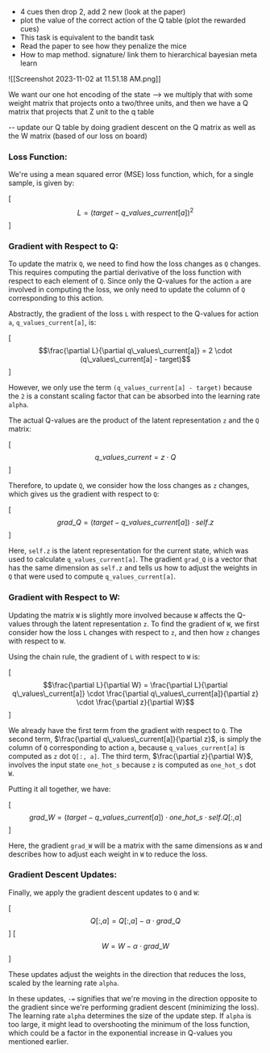 - 4 cues then drop 2, add 2 new (look at the paper)
- plot the value of the correct action of the Q table (plot the rewarded cues)
- This task is equivalent to the bandit task
- Read the paper to see how they penalize the mice
- How to map method. signature/ link them to hierarchical bayesian meta learn

![[Screenshot 2023-11-02 at 11.51.18 AM.png]]

We want our one hot encoding of the state --> we multiply that with some weight matrix that projects onto a two/three units, and then we have a Q matrix that projects that Z unit to the q table

-- update our Q table by doing gradient descent on the Q matrix as well as the W matrix (based of our loss on board)


### Loss Function:
We're using a mean squared error (MSE) loss function, which, for a single sample, is given by:

\[ $$L = (target - q\_values\_current[a])^2$$ \]

### Gradient with Respect to Q:
To update the matrix `Q`, we need to find how the loss changes as `Q` changes. This requires computing the partial derivative of the loss function with respect to each element of `Q`. Since only the Q-values for the action `a` are involved in computing the loss, we only need to update the column of `Q` corresponding to this action.

Abstractly, the gradient of the loss `L` with respect to the Q-values for action `a`, `q_values_current[a]`, is:

\[ $$\frac{\partial L}{\partial q\_values\_current[a]} = 2 \cdot (q\_values\_current[a] - target)$$ \]

However, we only use the term `(q_values_current[a] - target)` because the `2` is a constant scaling factor that can be absorbed into the learning rate `alpha`.

The actual Q-values are the product of the latent representation `z` and the `Q` matrix:

\[ $$q\_values\_current = z \cdot Q$$ \]

Therefore, to update `Q`, we consider how the loss changes as `z` changes, which gives us the gradient with respect to `Q`:

\[ $$grad\_Q = (target - q\_values\_current[a]) \cdot self.z$$ \]

Here, `self.z` is the latent representation for the current state, which was used to calculate `q_values_current[a]`. The gradient `grad_Q` is a vector that has the same dimension as `self.z` and tells us how to adjust the weights in `Q` that were used to compute `q_values_current[a]`.

### Gradient with Respect to W:
Updating the matrix `W` is slightly more involved because `W` affects the Q-values through the latent representation `z`. To find the gradient of `W`, we first consider how the loss `L` changes with respect to `z`, and then how `z` changes with respect to `W`.

Using the chain rule, the gradient of `L` with respect to `W` is:

\[ $$\frac{\partial L}{\partial W} = \frac{\partial L}{\partial q\_values\_current[a]} \cdot \frac{\partial q\_values\_current[a]}{\partial z} \cdot \frac{\partial z}{\partial W}$$ \]

We already have the first term from the gradient with respect to `Q`. The second term, $\frac{\partial q\_values\_current[a]}{\partial z}$, is simply the column of `Q` corresponding to action `a`, because `q_values_current[a]` is computed as `z` dot `Q[:, a]`. The third term, $\frac{\partial z}{\partial W}$, involves the input state `one_hot_s` because `z` is computed as `one_hot_s` dot `W`.

Putting it all together, we have:

\[ $$grad\_W = (target - q\_values\_current[a]) \cdot one\_hot\_s \cdot self.Q[:, a]$$ \]

Here, the gradient `grad_W` will be a matrix with the same dimensions as `W` and describes how to adjust each weight in `W` to reduce the loss.

### Gradient Descent Updates:
Finally, we apply the gradient descent updates to `Q` and `W`:

\[ $$Q[:, a] = Q[:, a] - \alpha \cdot grad\_Q$$ \]
\[ $$W = W - \alpha \cdot grad\_W$$ \]

These updates adjust the weights in the direction that reduces the loss, scaled by the learning rate `alpha`.

In these updates, `-=` signifies that we're moving in the direction opposite to the gradient since we're performing gradient descent (minimizing the loss). The learning rate `alpha` determines the size of the update step. If `alpha` is too large, it might lead to overshooting the minimum of the loss function, which could be a factor in the exponential increase in Q-values you mentioned earlier.